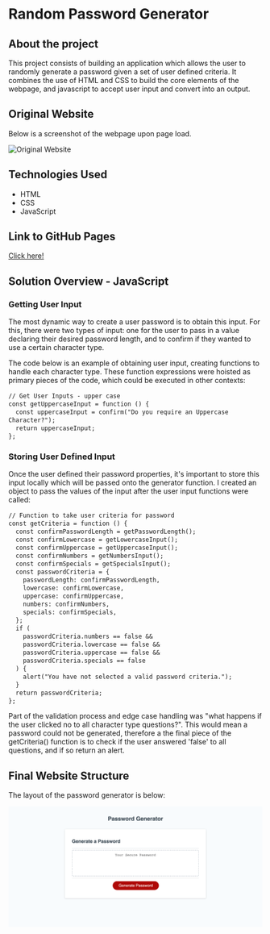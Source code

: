 # Random Password Generator

## About the project

This project consists of building an application which allows the user to randomly generate a password given a set of user defined criteria. It combines the use of HTML and CSS to build the core elements of the webpage, and javascript to accept user input and convert into an output.

## Original Website

Below is a screenshot of the webpage upon page load.

![Original Website](assets/images/01-html-css-git-homework-demo.png)

## Technologies Used

- HTML
- CSS
- JavaScript

## Link to GitHub Pages

[Click here!](https://conorjkelly96.github.io/random-password-generator/)

## Solution Overview - JavaScript

### Getting User Input

The most dynamic way to create a user password is to obtain this input. For this, there were two types of input: one for the user to pass in a value declaring their desired password length, and to confirm if they wanted to use a certain character type.

The code below is an example of obtaining user input, creating functions to handle each character type. These function expressions were hoisted as primary pieces of the code, which could be executed in other contexts:

```
// Get User Inputs - upper case
const getUppercaseInput = function () {
  const uppercaseInput = confirm("Do you require an Uppercase Character?");
  return uppercaseInput;
};
```

### Storing User Defined Input

Once the user defined their password properties, it's important to store this input locally which will be passed onto the generator function. I created an object to pass the values of the input after the user input functions were called:

```
// Function to take user criteria for password
const getCriteria = function () {
  const confirmPasswordLength = getPasswordLength();
  const confirmLowercase = getLowercaseInput();
  const confirmUppercase = getUppercaseInput();
  const confirmNumbers = getNumbersInput();
  const confirmSpecials = getSpecialsInput();
  const passwordCriteria = {
    passwordLength: confirmPasswordLength,
    lowercase: confirmLowercase,
    uppercase: confirmUppercase,
    numbers: confirmNumbers,
    specials: confirmSpecials,
  };
  if (
    passwordCriteria.numbers == false &&
    passwordCriteria.lowercase == false &&
    passwordCriteria.uppercase == false &&
    passwordCriteria.specials == false
  ) {
    alert("You have not selected a valid password criteria.");
  }
  return passwordCriteria;
};
```

Part of the validation process and edge case handling was "what happens if the user clicked no to all character type questions?". This would mean a password could not be generated, therefore a the final piece of the getCriteria() function is to check if the user answered 'false' to all questions, and if so return an alert.

## Final Website Structure

The layout of the password generator is below:

![Website](assets/images/site.png)

